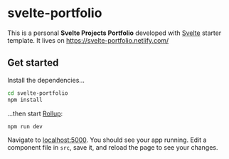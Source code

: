 # svelte-portfolio

This is a personal **Svelte Projects Portfolio** developed with [Svelte](https://svelte.dev) starter template. It lives on https://svelte-portfolio.netlify.com/

## Get started

Install the dependencies...

```bash
cd svelte-portfolio
npm install
```

...then start [Rollup](https://rollupjs.org):

```bash
npm run dev
```

Navigate to [localhost:5000](http://localhost:5000). You should see your app running. Edit a component file in `src`, save it, and reload the page to see your changes.
